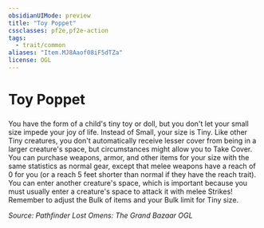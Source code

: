 ```yaml
---
obsidianUIMode: preview
title: "Toy Poppet"
cssclasses: pf2e,pf2e-action
tags:
  - trait/common
aliases: "Item.MJ8Aaof08iF5dTZa"
license: OGL
---
```

# Toy Poppet

### 






You have the form of a child's tiny toy or doll, but you don't let your small size impede your joy of life. Instead of Small, your size is Tiny. Like other Tiny creatures, you don't automatically receive lesser cover from being in a larger creature's space, but circumstances might allow you to Take Cover. You can purchase weapons, armor, and other items for your size with the same statistics as normal gear, except that melee weapons have a reach of 0 for you (or a reach 5 feet shorter than normal if they have the reach trait). You can enter another creature's space, which is important because you must usually enter a creature's space to attack it with melee Strikes! Remember to adjust the Bulk of items and your Bulk limit for Tiny size.

*Source: Pathfinder Lost Omens: The Grand Bazaar*
*OGL*